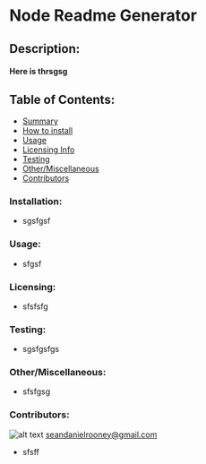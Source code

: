 # Node Readme Generator

## Description:
#### Here is thrsgsg

## Table of Contents:

* [Summary](#Description)
* [How to install](#Installation)
* [Usage](#Usage)
* [Licensing Info](#Licensing)
* [Testing](#Testing)
* [Other/Miscellaneous](#Other/Miscellaneous)
* [Contributors](#Contributors)

### Installation:
- sgsfgsf

### Usage:
- sfgsf

### Licensing:
- sfsfsfg

### Testing:
- sgsfgsfgs

### Other/Miscellaneous:
- sfsfgsg

### Contributors:
![alt text](https://avatars2.githubusercontent.com/u/59424937?v=4 "Sean-93")
seandanielrooney@gmail.com
- sfsff